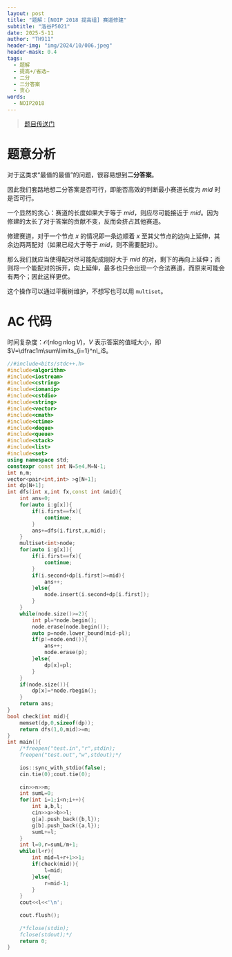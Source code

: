 ```yaml
---
layout: post
title: "题解：[NOIP 2018 提高组] 赛道修建"
subtitle: "洛谷P5021"
date: 2025-5-11
author: "TH911"
header-img: "img/2024/10/006.jpeg"
header-mask: 0.4
tags:
  - 题解
  - 提高+/省选−
  - 二分
  - 二分答案
  - 贪心
words:
  - NOIP2018
---
```


> [题目传送门](https://www.luogu.com.cn/problem/P5021)

# 题意分析

对于这类求“最值的最值”的问题，很容易想到**二分答案**。

因此我们套路地想二分答案是否可行，即能否高效的判断最小赛道长度为 $\textit{mid}$ 时是否可行。

一个显然的贪心：赛道的长度如果大于等于 $\textit{mid}$，则应尽可能接近于 $\textit{mid}$。因为修建的太长了对于答案的贡献不变，反而会挤占其他赛道。

修建赛道，对于一个节点 $x$ 的情况即一条边顺着 $x$ 至其父节点的边向上延伸，其余边两两配对（如果已经大于等于 $\textit{mid}$，则不需要配对）。

那么我们就应当使得配对尽可能配成刚好大于 $\textit{mid}$ 的对，剩下的再向上延伸；否则将一个能配对的拆开，向上延伸，最多也只会出现一个合法赛道，而原来可能会有两个；因此这样更优。

这个操作可以通过平衡树维护，不想写也可以用 `multiset`。

# AC 代码

时间复杂度：$\mathcal O\left(n\log n\log V\right)$，$V$ 表示答案的值域大小，即 $V=\dfrac1m\sum\limits_{i=1}^nl_i$。

```cpp
//#include<bits/stdc++.h>
#include<algorithm>
#include<iostream>
#include<cstring>
#include<iomanip>
#include<cstdio>
#include<string>
#include<vector>
#include<cmath>
#include<ctime>
#include<deque>
#include<queue>
#include<stack>
#include<list>
#include<set>
using namespace std;
constexpr const int N=5e4,M=N-1;
int n,m;
vector<pair<int,int> >g[N+1];
int dp[N+1];
int dfs(int x,int fx,const int &mid){
	int ans=0;
	for(auto i:g[x]){
		if(i.first==fx){
			continue;
		}
		ans+=dfs(i.first,x,mid);
	}
	multiset<int>node;
	for(auto i:g[x]){
		if(i.first==fx){
			continue;
		}
		if(i.second+dp[i.first]>=mid){
			ans++;
		}else{
			node.insert(i.second+dp[i.first]);
		}
	}
	while(node.size()>=2){
		int pl=*node.begin();
		node.erase(node.begin());
		auto p=node.lower_bound(mid-pl);
		if(p!=node.end()){
			ans++;
			node.erase(p);
		}else{
			dp[x]=pl;
		}
	}
	if(node.size()){
		dp[x]=*node.rbegin();
	}
	return ans;
}
bool check(int mid){
	memset(dp,0,sizeof(dp));
	return dfs(1,0,mid)>=m;
}
int main(){
	/*freopen("test.in","r",stdin);
	freopen("test.out","w",stdout);*/
	
	ios::sync_with_stdio(false);
	cin.tie(0);cout.tie(0);
	
	cin>>n>>m;
	int sumL=0;
	for(int i=1;i<n;i++){
		int a,b,l;
		cin>>a>>b>>l;
		g[a].push_back({b,l});
		g[b].push_back({a,l});
		sumL+=l; 
	}
	int l=0,r=sumL/m+1;
	while(l<r){
		int mid=l+r+1>>1;
		if(check(mid)){
			l=mid;
		}else{
			r=mid-1;
		}
	}
	cout<<l<<'\n';
	
	cout.flush();
	 
	/*fclose(stdin);
	fclose(stdout);*/
	return 0;
}
```
